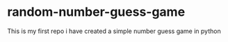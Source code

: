 # random-number-guess-game
This is my first repo i have created a simple number guess game in python
